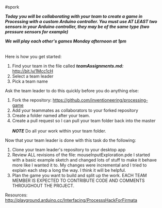 #spork

***Today you will be collaborating with your team to create a game in Processing with a custom Arduino controller.  You must use AT LEAST two sensors in your Arduino controller, they may be of the same type (two pressure sensors for example)***  

***We will play each other's games Monday afternoon at 1pm***
<br /> <br /> <br />
Here is how you get started:
  1.  Find your team in the file called ***teamAssignments.md:*** http://bit.ly/1Mcc1cH
  2.  Select a team leader
  3.  Pick a team name

Ask the team leader to do this quickly before you do anything else:
  1.  Fork the repository: https://github.com/inventioneering/processing-game
  2.  Add your teammates as collaborators to your forked repository
  3.  Create a folder named after your team.
  4.  Create a pull request so I can pull your team folder back into the master     <br /><br /> 
 ***NOTE*** Do all your work within your team folder.


Now that your team leader is done with this task do the following:
  1.  Clone your team leader's repository to your desktop app
  2.  Review ALL revisions of the file: mouseInputExploration.pde  I started with a basic example sketch and changed lots of stuff to make it behave more like I wanted it to.  My changes were incremental and I tried to explain each step a long the way.  I think it will be helpful.
  3.  Plan the game you want to build and split up the work.  EACH TEAM MEMBER IS EXPECTED TO CONTRIBUTE CODE AND COMMENTS THROUGHOUT THE PROJECT.


Resources: http://playground.arduino.cc/Interfacing/ProcesssHackForFirmata
